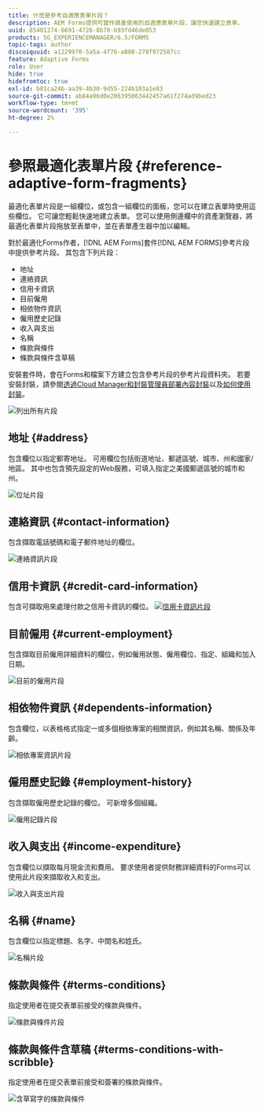 ```yaml
---
title: 什麼是參考自適應表單片段？
description: AEM Forms提供可當作資產使用的自適應表單片段，讓您快速建立表單。
uuid: 85401274-6691-4726-8b70-b93fd46de053
products: SG_EXPERIENCEMANAGER/6.5/FORMS
topic-tags: author
discoiquuid: a1229970-5a5a-4f76-a880-278f972587cc
feature: Adaptive Forms
role: User
hide: true
hidefromtoc: true
exl-id: b01ca24b-aa39-4b30-9d55-224b103a1e83
source-git-commit: ab84a96d0e206395063442457a61f274ad9bed23
workflow-type: tm+mt
source-wordcount: '395'
ht-degree: 2%

---
```


# 參照最適化表單片段 {#reference-adaptive-form-fragments}

最適化表單片段是一組欄位，或包含一組欄位的面板，您可以在建立表單時使用這些欄位。 它可讓您輕鬆快速地建立表單。 您可以使用側邊欄中的資產瀏覽器，將最適化表單片段拖放至表單中，並在表單產生器中加以編輯。

對於最適化Forms作者，[!DNL AEM Forms]套件[!DNL AEM FORMS]參考片段中提供參考片段。 其包含下列片段：

* 地址
* 連絡資訊
* 信用卡資訊
* 目前僱用
* 相依物件資訊
* 僱用歷史記錄
* 收入與支出
* 名稱
* 條款與條件
* 條款與條件含草稿

安裝套件時，會在Forms和檔案下方建立包含參考片段的參考片段資料夾。 若要安裝封裝，請參閱[透過Cloud Manager和封裝管理員部署內容封裝](https://experienceleague.adobe.com/docs/experience-manager-cloud-service/implementing/deploying/overview.html?lang=zh-Hant#deploying-content-packages-via-cloud-manager-and-package-manager)以及[如何使用封裝](https://experienceleague.adobe.com/docs/experience-manager-65/administering/contentmanagement/package-manager.html?lang=zh-Hant)。

![列出所有片段](assets/ootb-frags.png)

## 地址 {#address}

包含欄位以指定郵寄地址。 可用欄位包括街道地址、郵遞區號、城市、州和國家/地區。 其中也包含預先設定的Web服務，可填入指定之美國郵遞區號的城市和州。

![位址片段](assets/address.png)

<!--[Click to enlarge

](assets/address-1.png)-->

## 連絡資訊 {#contact-information}

包含擷取電話號碼和電子郵件地址的欄位。

![連絡資訊片段](assets/contact-info.png)

<!--[Click to enlarge

](assets/contact-info-1.png)-->

## 信用卡資訊 {#credit-card-information}

包含可擷取用來處理付款之信用卡資訊的欄位。
[![信用卡資訊片段](assets/cc-info.png)](assets/cc-info-1.png)

## 目前僱用 {#current-employment}

包含擷取目前僱用詳細資料的欄位，例如僱用狀態、僱用欄位、指定、組織和加入日期。

![目前的僱用片段](assets/current-emp.png)

<!--[Click to enlarge

](assets/current-emp-1.png)-->

## 相依物件資訊 {#dependents-information}

包含欄位，以表格格式指定一或多個相依專案的相關資訊，例如其名稱、關係及年齡。

![相依專案資訊片段](assets/dependents-info.png)

<!--[Click to enlarge

](assets/dependents-info-1.png)-->

## 僱用歷史記錄 {#employment-history}

包含擷取僱用歷史記錄的欄位。 可新增多個組織。

![僱用記錄片段](assets/emp-history.png)

<!--[Click to enlarge

](assets/emp-history-1.png)-->

## 收入與支出 {#income-expenditure}

包含欄位以擷取每月現金流和費用。 要求使用者提供財務詳細資料的Forms可以使用此片段來擷取收入和支出。

![收入與支出片段](assets/income.png)

<!--[Click to enlarge

](assets/income-1.png)-->

## 名稱 {#name}

包含欄位以指定標題、名字、中間名和姓氏。

![名稱片段](assets/name.png)

<!--[Click to enlarge

](assets/name-1.png)-->

## 條款與條件 {#terms-conditions}

指定使用者在提交表單前接受的條款與條件。

![條款與條件片段](assets/tnc.png)

<!--[Click to enlarge

](assets/tnc-1.png)-->

## 條款與條件含草稿 {#terms-conditions-with-scribble}

指定使用者在提交表單前接受和簽署的條款與條件。

![含草寫字的條款與條件](assets/tnc-scribble.png)

<!--[Click to enlarge

](assets/tnc-scribble-1.png)-->
